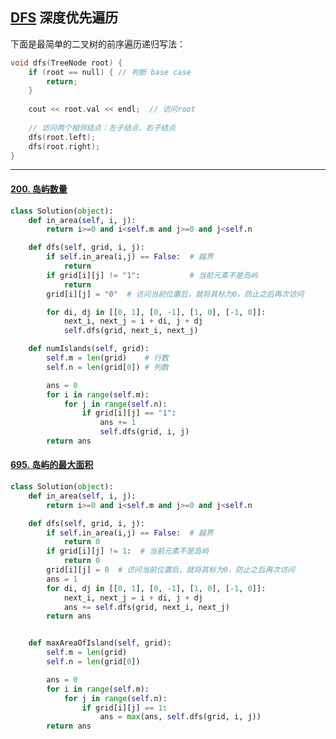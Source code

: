 

## [DFS](https://leetcode-cn.com/problems/number-of-islands/solution/dao-yu-lei-wen-ti-de-tong-yong-jie-fa-dfs-bian-li-/) 深度优先遍历

下面是最简单的二叉树的前序遍历递归写法：

```C++
void dfs(TreeNode root) {
    if (root == null) { // 判断 base case
        return;
    }
    
    cout << root.val << endl;  // 访问root
    
    // 访问两个相邻结点：左子结点、右子结点
    dfs(root.left);
    dfs(root.right);
}
```

----

#### [200. 岛屿数量](https://leetcode-cn.com/problems/number-of-islands/)

```python
class Solution(object):
    def in_area(self, i, j):
        return i>=0 and i<self.m and j>=0 and j<self.n

    def dfs(self, grid, i, j):
        if self.in_area(i,j) == False:  # 越界
            return
        if grid[i][j] != "1":           # 当前元素不是岛屿
            return
        grid[i][j] = "0"  # 访问当前位置后，就将其标为0，防止之后再次访问

        for di, dj in [[0, 1], [0, -1], [1, 0], [-1, 0]]:
            next_i, next_j = i + di, j + dj
            self.dfs(grid, next_i, next_j)

    def numIslands(self, grid):
        self.m = len(grid)    # 行数
        self.n = len(grid[0]) # 列数

        ans = 0
        for i in range(self.m):
            for j in range(self.n):
                if grid[i][j] == "1":
                    ans += 1
                    self.dfs(grid, i, j)
        return ans
```

#### [695. 岛屿的最大面积](https://leetcode-cn.com/problems/max-area-of-island/)

```python
class Solution(object):
    def in_area(self, i, j):
        return i>=0 and i<self.m and j>=0 and j<self.n

    def dfs(self, grid, i, j):
        if self.in_area(i,j) == False:  # 越界
            return 0
        if grid[i][j] != 1:  # 当前元素不是岛屿
            return 0
        grid[i][j] = 0  # 访问当前位置后，就将其标为0，防止之后再次访问
        ans = 1
        for di, dj in [[0, 1], [0, -1], [1, 0], [-1, 0]]:
            next_i, next_j = i + di, j + dj
            ans += self.dfs(grid, next_i, next_j)
        return ans


    def maxAreaOfIsland(self, grid):
        self.m = len(grid)
        self.n = len(grid[0])

        ans = 0
        for i in range(self.m):
            for j in range(self.n):
                if grid[i][j] == 1:
                    ans = max(ans, self.dfs(grid, i, j))
        return ans
```



